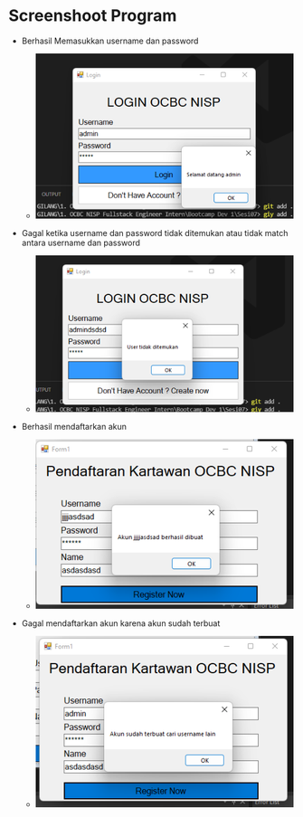 # Screenshoot Program
- Berhasil Memasukkan username dan password
    - ![loginformSuccess](loginForm.png)
- Gagal ketika username dan password tidak ditemukan atau tidak match antara username dan password
    - ![loginFormFailed](loginFormFailed.png)
  
- Berhasil mendaftarkan akun
    - ![registerFormSuccess](registerFormSuccess.png)
  
- Gagal mendaftarkan akun karena akun sudah terbuat
    - ![registerFormFailed](registerFormFailed.png)
